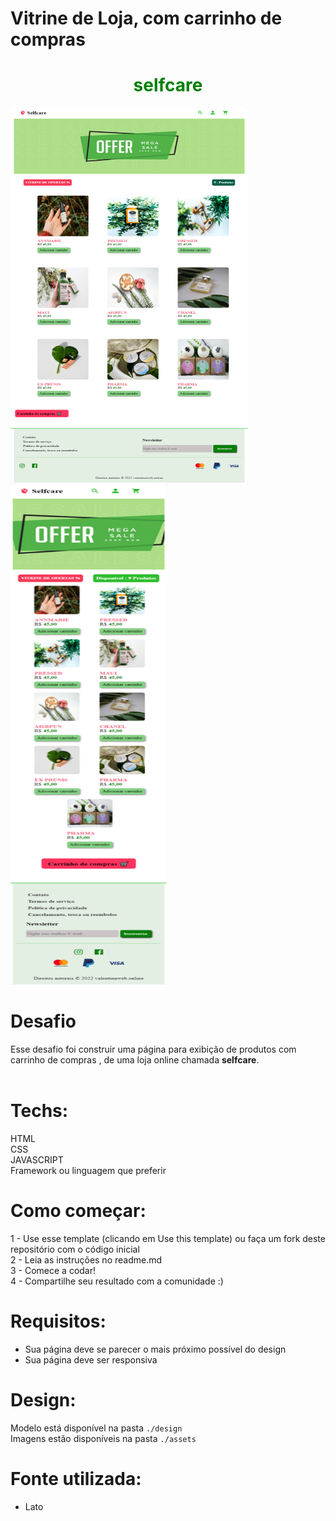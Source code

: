 # Vitrine de Loja, com carrinho de compras


<h1 align="center" style="color:green">
selfcare</h1>
 
   <img src="design/desktop.png" width="380" height="600">
   
   <img src="design/mobile.png" width="250" height="800">

  



# Desafio
Esse  desafio foi construir uma página para exibição de produtos com carrinho de compras , de uma loja online chamada <strong>selfcare</strong>. <br><br>

# Techs: 
HTML<br>
CSS<br>
JAVASCRIPT<br>
Framework ou linguagem que preferir

# Como começar:
1 - Use esse template (clicando em Use this template) ou faça um fork deste repositório com o código inicial<br>
2 - Leia as instruções no readme.md<br>
3 - Comece a codar!<br>
4 - Compartilhe seu resultado com a comunidade :)<br>

# Requisitos:
- Sua página deve se parecer o mais próximo possível do design<br>
- Sua página deve ser responsiva<br>


# Design:
Modelo está disponível na pasta `./design`<br>
Imagens estão disponíveis na pasta `./assets`<br>

# Fonte utilizada:
- Lato


